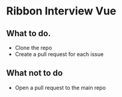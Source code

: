 # Ribbon Interview Vue

## What to do.

* Clone the repo
* Create a pull request for each issue

## What not to do
* Open a pull request to the main repo

